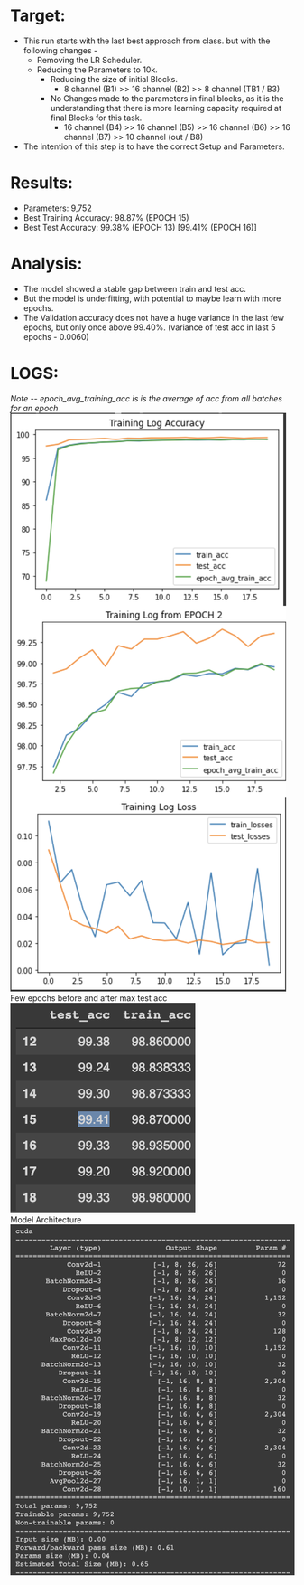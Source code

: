 # Target:
* This run starts with the last best approach from class. but with the following changes -
  * Removing the LR Scheduler.
  * Reducing the Parameters to 10k. 
    * Reducing the size of initial Blocks.
		* 8 channel (B1) >> 16 channel (B2) >> 8 channel (TB1 / B3) 
    * No Changes made to the parameters in final blocks, as it is the understanding that there is more learning capacity required at final Blocks for this task.
		* 16 channel (B4) >> 16 channel (B5) >> 16 channel (B6) >>  16 channel (B7) >> 10 channel (out / B8)
* The intention of this step is to have the correct Setup and Parameters.

# Results:
* Parameters: 9,752
* Best Training Accuracy: 98.87% (EPOCH 15)
* Best Test Accuracy: 99.38% (EPOCH 13)       [99.41%   (EPOCH 16)]
 
# Analysis:
* The model showed a stable gap between train and test acc.
* But the model is underfitting, with potential to maybe learn with more epochs.
* The Validation accuracy does not have a huge variance in the last few epochs, but only once above 99.40%.  (variance of test acc in last 5 epochs - 0.0060)

# LOGS:
_Note -- epoch_avg_training_acc is is the average of acc from all batches for an epoch_
![Training Log](https://github.com/askmuhsin/Session_5_assignment/blob/main/resources/exp_1_training_log.png)
</br>Few epochs before and after max test acc</br>
![Highlight Log](https://github.com/askmuhsin/Session_5_assignment/blob/main/resources/exp_1_highlight_epochs.png)
</br>Model Architecture</br>
![Model Architecture](https://github.com/askmuhsin/Session_5_assignment/blob/main/resources/exp_1_model.png)
